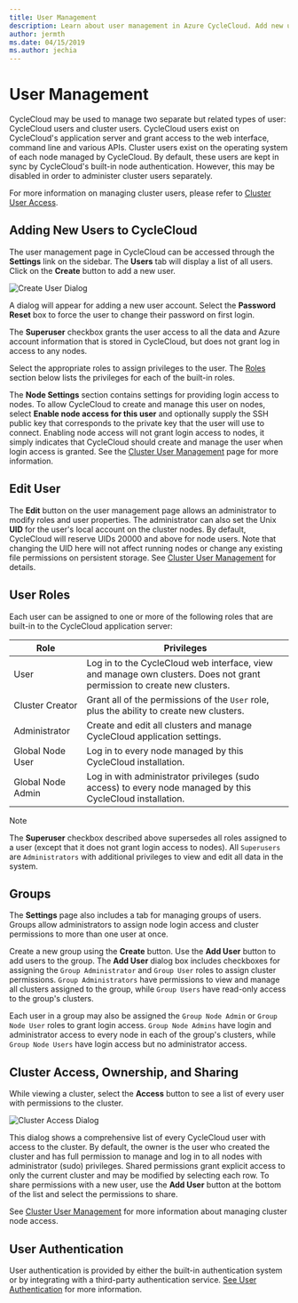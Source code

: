 ```yaml
---
title: User Management
description: Learn about user management in Azure CycleCloud. Add new users, edit users, assign user roles, manage groups of users, and more.
author: jermth
ms.date: 04/15/2019
ms.author: jechia
---
```


# User Management

CycleCloud may be used to manage two separate but related types of user: CycleCloud users and cluster users. CycleCloud users exist on CycleCloud's application server and grant access to the web interface, command line and various APIs. Cluster users exist on the operating system of each node managed by CycleCloud. By default, these users are kept in sync by CycleCloud's built-in node authentication. However, this may be disabled in order to administer cluster users separately.

For more information on managing cluster users, please refer to [Cluster User Access](~/how-to/user-access.md).

## Adding New Users to CycleCloud

The user management page in CycleCloud can be accessed through the **Settings** link on the sidebar.  The **Users** tab will display a list of all users. Click on the **Create** button to add a new user.

![Create User Dialog](~/images/create_user_dialog.png)

A dialog will appear for adding a new user account. Select the **Password Reset** box to force the user to change their password on first login.

The **Superuser** checkbox grants the user access to all the data and Azure account information that is stored in CycleCloud, but does not grant log in access to any nodes.

Select the appropriate roles to assign privileges to the user. The [Roles](#user-roles) section below lists the privileges for each of the built-in roles.

The **Node Settings** section contains settings for providing login access to nodes. To allow CycleCloud to create and manage this user on nodes, select **Enable node access for this user** and optionally supply the SSH public key that corresponds to the private key that the user will use to connect. Enabling node access will not grant login access to nodes, it simply indicates that CycleCloud should create and manage the user when login access is granted. See the [Cluster User Management](~/how-to/user-access.md) page for more information.

## Edit User

The **Edit** button on the user management page allows an administrator to modify roles and user properties. The administrator can also set the Unix **UID** for the user's local account on the cluster nodes. By default, CycleCloud will reserve UIDs 20000 and above for node users. Note that changing the UID here will not affect running nodes or change any existing file permissions on persistent storage. See [Cluster User Management](~/how-to/user-access.md) for details.

## User Roles

Each user can be assigned to one or more of the following roles that are built-in to the CycleCloud application server:

| Role              | Privileges |
| ----------------- | --------------------------------------------------------------------------------------------------------------------------|
| User              | Log in to the CycleCloud web interface, view and manage own clusters. Does not grant permission to create new clusters.   |
| Cluster Creator   | Grant all of the permissions of the `User` role, plus the ability to create new clusters.                           |
| Administrator     | Create and edit all clusters and manage CycleCloud application settings.                                                  |
| Global Node User  | Log in to every node managed by this CycleCloud installation.                                                     |
| Global Node Admin | Log in with administrator privileges (sudo access) to every node managed by this CycleCloud installation.         |


> [!NOTE]
> The **Superuser** checkbox described above supersedes all roles assigned to a user (except that it does not grant login access to nodes). All `Superusers` are `Administrators` with additional privileges to view and edit all data in the system.

## Groups

The **Settings** page also includes a tab for managing groups of users. Groups allow administrators to assign node login access and cluster permissions to more than one user at once.

Create a new group using the **Create** button. Use the **Add User** button to add users to the group. The **Add User** dialog box includes checkboxes for assigning the `Group Administrator` and `Group User` roles to assign cluster permissions. `Group Administrators` have permissions to view and manage all clusters assigned to the group, while `Group Users` have read-only access to the group's clusters.

Each user in a group may also be assigned the `Group Node Admin` or `Group Node User` roles to grant login access. `Group Node Admins` have login and administrator access to every node in each of the group's clusters, while `Group Node Users` have login access but no administrator access.

## Cluster Access, Ownership, and Sharing

While viewing a cluster, select the **Access** button to see a list of every user with permissions to the cluster.

![Cluster Access Dialog](~/images/cluster_access_dialog.png)

This dialog shows a comprehensive list of every CycleCloud user with access to the cluster. By default, the owner is the user who created the cluster and has full permission to manage and log in to all nodes with administrator (sudo) privileges. Shared permissions grant explicit access to only the current cluster and may be modified by selecting each row. To share permissions with a new user, use the **Add User** button at the bottom of the list and select the permissions to share.

See [Cluster User Management](~/how-to/user-access.md) for more information about managing cluster node access.

## User Authentication

User authentication is provided by either the built-in authentication system or by integrating with a third-party authentication service. [See User Authentication](~/how-to/user-authentication.md) for more information.
